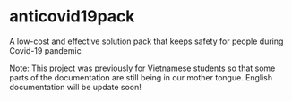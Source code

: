 # anticovid19pack
A low-cost and effective solution pack that keeps safety for people during Covid-19 pandemic

Note: This project was previously for Vietnamese students so that some parts of the documentation are still being in our mother tongue. English documentation will be update soon! 
